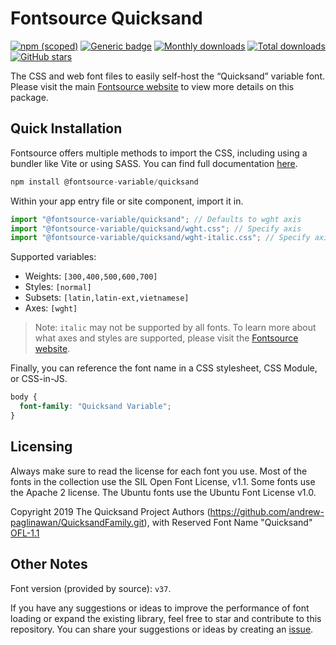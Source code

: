 # Fontsource Quicksand

[![npm (scoped)](https://img.shields.io/npm/v/@fontsource-variable/quicksand?color=brightgreen)](https://www.npmjs.com/package/@fontsource-variable/quicksand) [![Generic badge](https://img.shields.io/badge/fontsource-passing-brightgreen)](https://github.com/fontsource/fontsource) [![Monthly downloads](https://badgen.net/npm/dm/@fontsource-variable/quicksand)](https://github.com/fontsource/fontsource) [![Total downloads](https://badgen.net/npm/dt/@fontsource-variable/quicksand)](https://github.com/fontsource/fontsource) [![GitHub stars](https://img.shields.io/github/stars/fontsource/fontsource.svg?style=social&label=Star)](https://github.com/fontsource/fontsource/stargazers)

The CSS and web font files to easily self-host the “Quicksand” variable font. Please visit the main [Fontsource website](https://fontsource.org/fonts/quicksand) to view more details on this package.

## Quick Installation

Fontsource offers multiple methods to import the CSS, including using a bundler like Vite or using SASS. You can find full documentation [here](https://fontsource.org/docs/getting-started/introduction).

```javascript
npm install @fontsource-variable/quicksand
```

Within your app entry file or site component, import it in.

```javascript
import "@fontsource-variable/quicksand"; // Defaults to wght axis
import "@fontsource-variable/quicksand/wght.css"; // Specify axis
import "@fontsource-variable/quicksand/wght-italic.css"; // Specify axis and style
```

Supported variables:
- Weights: `[300,400,500,600,700]`
- Styles: `[normal]`
- Subsets: `[latin,latin-ext,vietnamese]`
- Axes: `[wght]`

> Note: `italic` may not be supported by all fonts. To learn more about what axes and styles are supported, please visit the [Fontsource website](https://fontsource.org/fonts/quicksand).

Finally, you can reference the font name in a CSS stylesheet, CSS Module, or CSS-in-JS.

```css
body {
  font-family: "Quicksand Variable";
}
```

## Licensing
Always make sure to read the license for each font you use. Most of the fonts in the collection use the SIL Open Font License, v1.1. Some fonts use the Apache 2 license. The Ubuntu fonts use the Ubuntu Font License v1.0.

Copyright 2019 The Quicksand Project Authors (https://github.com/andrew-paglinawan/QuicksandFamily.git), with Reserved Font Name "Quicksand"
[OFL-1.1](https://openfontlicense.org)

## Other Notes
Font version (provided by source): `v37`.

If you have any suggestions or ideas to improve the performance of font loading or expand the existing library, feel free to star and contribute to this repository. You can share your suggestions or ideas by creating an [issue](https://github.com/fontsource/fontsource/issues).
